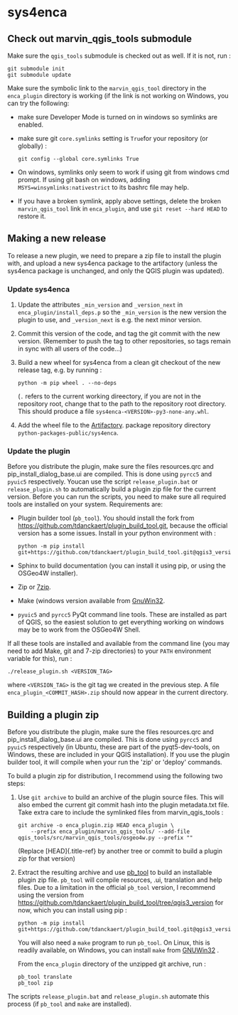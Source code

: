 # sys4enca

## Check out marvin_qgis_tools submodule

Make sure the `qgis_tools` submodule is checked out as well. If it is
not, run :

    git submodule init
    git submodule update

Make sure the symbolic link to the `marvin_qgis_tool` directory in the
`enca_plugin` directory is working (if the link is not working on
Windows, you can try the following:

-   make sure Developer Mode is turned on in windows so symlinks are
    enabled.

-   make sure git `core.symlinks` setting is `True`for your repository
    (or globally) :

        git config --global core.symlinks True

-   On windows, symlinks only seem to work if using git from windows cmd
    prompt. If using git bash on windows, adding
    `MSYS=winsymlinks:nativestrict` to its bashrc file may help.

-   If you have a broken symlink, apply above settings, delete the
    broken `marvin_qgis_tool` link in `enca_plugin`, and use
    `git reset --hard HEAD` to restore it.

## Making a new release

To release a new plugin, we need to prepare a zip file to install the
plugin with, and upload a new sys4enca package to the artifactory
(unless the sys4enca package is unchanged, and only the QGIS plugin was
updated).

### Update sys4enca

1.  Update the attributes `_min_version` and `_version_next` in
    `enca_plugin/install_deps.p` so the `_min_version` is the new
    version the plugin to use, and `_version_next` is e.g. the next
    minor version.

2.  Commit this version of the code, and tag the git commit with the new
    version. (Remember to push the tag to other repositories, so tags
    remain in sync with all users of the code\...)

3.  Build a new wheel for sys4enca from a clean git checkout of the new
    release tag, e.g. by running :

        python -m pip wheel . --no-deps

    (`.` refers to the current working direectory, if you are not in the
    repository root, change that to the path to the repository root
    directory. This should produce a file
    `sys4enca-<VERSION>-py3-none-any.whl`.

4.  Add the wheel file to the
    [Artifactory](https://artifactory.vgt.vito.be). package repository
    directory `python-packages-public/sys4enca`.

### Update the plugin

Before you distribute the plugin, make sure the files resources.qrc and
pip_install_dialog_base.ui are compiled. This is done using `pyrcc5` and
`pyuic5` respectively. Youcan use the script `release_plugin.bat` or
`release_plugin.sh` to automatically build a plugin zip file for the
current version. Before you can run the scripts, you need to make sure
all required tools are installed on your system. Requirements are:

-   Plugin builder tool (`pb_tool`). You should install the fork from
    <https://github.com/tdanckaert/plugin_build_tool.git>, because the
    official version has a some issues. Install in your python
    environment with :

        python -m pip install git+https://github.com/tdanckaert/plugin_build_tool.git@qgis3_version

-   Sphinx to build documentation (you can install it using pip, or
    using the OSGeo4W installer).

-   Zip or [7zip](https://www.7-zip.org).

-   Make (windows version available from
    [GnuWin32](https://gnuwin32.sourceforge.net/downlinks/make.php).

-   `pyuic5` and `pyrcc5` PyQt command line tools. These are installed
    as part of QGIS, so the easiest solution to get everything working
    on windows may be to work from the OSGeo4W Shell.

If all these tools are installed and available from the command line
(you may need to add Make, git and 7-zip directories) to your `PATH`
environment variable for this), run :

    ./release_plugin.sh <VERSION_TAG>

where `<VERSION_TAG>` is the git tag we created in the previous step. A
file `enca_plugin_<COMMIT_HASH>.zip` should now appear in the current
directory.

## Building a plugin zip

Before you distribute the plugin, make sure the files resources.qrc and
pip_install_dialog_base.ui are compiled. This is done using `pyrcc5` and
`pyuic5` respectively (in Ubuntu, these are part of the pyqt5-dev-tools,
on Windows, these are included in your QGIS installation). If you use
the plugin builder tool, it will compile when your run the \'zip\' or
\'deploy\' commands.

To build a plugin zip for distribution, I recommend using the following
two steps:

1.  Use `git archive` to build an archive of the plugin source files.
    This will also embed the current git commit hash into the plugin
    metadata.txt file. Take extra care to include the symlinked files
    from marvin_qgis_tools :

        git archive -o enca_plugin.zip HEAD enca_plugin \
            --prefix enca_plugin/marvin_qgis_tools/ --add-file qgis_tools/src/marvin_qgis_tools/osgeo4w.py --prefix ""

    (Replace [HEAD]{.title-ref} by another tree or commit to build a
    plugin zip for that version)

2.  Extract the resulting archive and use
    [pb_tool](https://pypi.org/project/pb-tool) to build an installable
    plugin zip file. `pb_tool` will compile resources, .ui, translation
    and help files. Due to a limitation in the official `pb_tool`
    version, I recommend using the version from
    <https://github.com/tdanckaert/plugin_build_tool/tree/qgis3_version>
    for now, which you can install using pip :

        python -m pip install git+https://github.com/tdanckaert/plugin_build_tool.git@qgis3_version

    You will also need a `make` program to run `pb_tool`. On Linux, this
    is readily available, on Windows, you can install `make` from
    [GNUWin32](https://gnuwin32.sourceforge.net/downlinks/make.php) .

    From the `enca_plugin` directory of the unzipped git archive, run :

        pb_tool translate
        pb_tool zip

The scripts `release_plugin.bat` and `release_plugin.sh` automate this
process (if `pb_tool` and `make` are installed).
